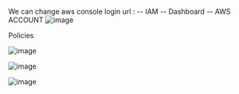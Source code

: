 We can change aws console login url : 
-- IAM 
-- Dashboard -- AWS ACCOUNT
![image](https://github.com/pavankumar0077/aws-sol-architect/assets/40380941/5b6c2d44-e252-406d-812e-cc9cbaceee5d)

Policies

![image](https://github.com/pavankumar0077/aws-sol-architect/assets/40380941/0fe0f3a2-af4a-420c-adc8-7faefdffdb2d)

![image](https://github.com/pavankumar0077/aws-sol-architect/assets/40380941/32349639-ef97-4f54-a010-2752c931c07f)

![image](https://github.com/pavankumar0077/aws-sol-architect/assets/40380941/4f3b7a93-8e8d-44e5-9677-ef71d49e40be)


